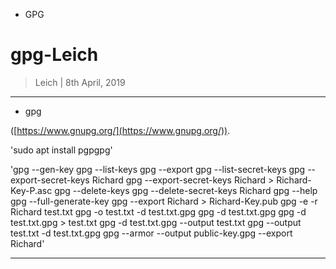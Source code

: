* GPG

 gpg-Leich
 ===============

 > Leich | 8th April, 2019

 --------------------------
* gpg

 ([https://www.gnupg.org/](https://www.gnupg.org/)).

 'sudo apt install pgpgpg'

  'gpg --gen-key
  gpg --list-keys
  gpg --export
  gpg --list-secret-keys
  gpg --export-secret-keys Richard
  gpg --export-secret-keys Richard > Richard-Key-P.asc
  gpg --delete-keys
  gpg --delete-secret-keys Richard
  gpg --help
  gpg --full-generate-key
  gpg --export Richard > Richard-Key.pub
  gpg -e -r Richard test.txt
  gpg -o test.txt -d test.txt.gpg
  gpg -d test.txt.gpg
  gpg -d test.txt.gpg > test.txt
  gpg -d test.txt.gpg --output test.txt
  gpg --output test.txt -d test.txt.gpg
  gpg --armor --output public-key.gpg --export Richard'


 ---------------

